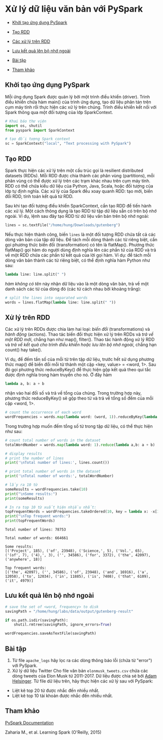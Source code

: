 # Xử lý dữ liệu văn bản với PySpark


- [Khởi tạo ứng dụng PySpark](#sparkcontext)
- [Tạo RDD](#create_rdd)
- [Các xử lý trên RDD](#rdd_progamming)
- [Lưu kết quả lên bộ nhớ ngoài](#save_results)

- [Bài tập](#excercises)

- [Tham khảo](#references)

## Khởi tạo ứng dụng PySpark <a name="sparkcontext"/>

Mỗi ứng dụng Spark được quản lý bởi một trình điều khiển (driver). Trình điều khiển chứa hàm main() của trình ứng dụng, tạo dữ liệu phân tán trên cụm máy tính rồi thực hiện các xử lý trên chúng. Trình điều khiển kết nối với Spark thông qua một đối tượng của lớp SparkContext.


```python
# Khai báo thư viện
import os, shutil
from pyspark import SparkContext

# tạo đối tượng Spark context 
sc = SparkContext("local", "Text processing with PySpark")
```

## Tạo RDD

Spark thực hiện các xử lý trên một cấu trúc gọi là resilient distributed datasets (RDDs). Mỗi RDD được chia thành các phân vùng (partitions), mỗi phân vùng có thể được xử lý trên các trạm khác nhau trên cụm máy tính. RDD có thể chứa kiểu dữ liệu của Python, Java, Scala, hoặc đối tượng của lớp tự định nghĩa. Các xử lý của Spark đều xoay quanh RDD: tạo mới, biến đổi RDD, tính toán kết quả từ RDD.

Sau khi tạo đối tượng điều khiển SparkContext, cần tạo RDD để tiến hành các xử lý. Một cách thông dụng là tạo RDD từ tập dữ liệu sẵn có trên bộ nhớ ngoài. Ví dụ, lệnh sau đây tạo RDD từ dữ liệu văn bản trên bộ nhớ ngoài:


```python
lines = sc.textFile("/home/hung/Downloads/gutenberg")
```

Nếu thực hiện thành công, biến `lines` là một đối tượng RDD chứa tất cả các dòng văn bản của tập dữ liệu.
Để tách mỗi dòng thành các từ riêng biệt, cần gọi phương thức biến đổi (transformation) có tên là flatMap(). Phương thức flatMap() gọi hàm do người dùng định nghĩa lên các phần tử của RDD và trả về một RDD chứa các phần tử kết quả của lời gọi hàm.
Ví dụ: để tách mỗi dòng văn bản thành các từ riêng biệt, có thể định nghĩa hàm Python như sau:
```python
lambda line: line.split(" ")
```
*hàm không có tên* này nhận dữ liệu vào là một dòng văn bản, trả về một danh sách các từ của dòng đó (các từ cách nhau bởi khoảng trắng):


```python
# split the lines into separated words
words = lines.flatMap(lambda line: line.split(" "))
```

## Xử lý trên RDD <a name="rdd_progamming"/>

Các xử lý trên RDDs được chia làm hai loại: *biến đổi* (transformations) và *hành động* (actions).
Thao tác biến đổi thực hiện xử lý trên RDDs và *trả về một RDD mới*, chẳng hạn như map(), filter(). Thao tác hành động xử lý RDD và *trả về kết quả cho trình điều khiển hoặc lưu lên bộ nhớ ngoài*, chẳng hạn count() hay take().

Ví dụ, để đếm tần số của mỗi từ trên tập dữ liệu, trước hết sử dụng phương thức map() để biến đổi mỗi từ thành một cặp <key, value> = <word, 1>. Sau đó gọi phương thức reduceByKey() để thực hiện gộp kết quả theo qui tắc được định nghĩa trong hàm truyền cho nó. Ở đây hàm
```python
lambda a, b: a + b
```
nhận vào hai đối số và trả về tổng của chúng. Trong trường hợp này, phương thức reduceByKey() sẽ gộp theo từ và trả về tổng số đếm của mỗi cặp <word, 1>.


```python
# count the occurrence of each word
wordFrequencies = words.map(lambda word: (word, 1)).reduceByKey(lambda a,b: a + b)
```

Trong trường hợp muốn đếm tổng số từ trong tập dữ liệu, có thể thực hiện như sau:


```python
# count total number of words in the dataset
totalWordNumber = words.map(lambda word: 1).reduce(lambda a,b: a + b)

# display results
# print the number of lines
print('\nTotal number of lines:', lines.count())

# print total number of words in the dataset
print('\nTotal number of words:', totalWordNumber)

# lấy ra 10 từ
someResults = wordFrequencies.take(10)
print("\nSome results:")
print(someResults)

# In ra top 10 từ xuất hiện nhiều nhất: 
topFrequentWords = wordFrequencies.takeOrdered(10, key = lambda x: -x[1])
print("\nTop frequent words:")
print(topFrequentWords)
```

    
    Total number of lines: 78753
    
    Total number of words: 664661
    
    Some results:
    [('Project', 185), ('of', 23948), ('Science,', 5), ('Vol.', 65), ('(of', 7), ('4),', 3), ('', 34586), ('for', 3372), ('the', 42097), ('anywhere', 18)]
    
    Top frequent words:
    [('the', 42097), ('', 34586), ('of', 23948), ('and', 16916), ('a', 12058), ('to', 12034), ('in', 11885), ('is', 7408), ('that', 6109), ('it', 4979)]


## Lưu kết quả lên bộ nhớ ngoài <a name="save_results"/>


```python
# save the set of <word, frequency> to disk
savingPath = "/home/hung/labs/data/output/gutenberg-result"

if os.path.isdir(savingPath):
    shutil.rmtree(savingPath, ignore_errors=True)

wordFrequencies.saveAsTextFile(savingPath)
```

## Bài tập<a name="excercises"/>

1. Từ file `apache_logs` hãy lọc ra các dòng thông báo lỗi (chứa từ "error") với PySpark.
2. Xử lý dữ liệu Twitter
Cho file văn bản `elonmusk_tweets.csv` chứa các dòng tweets của Elon Musk từ 2011-2017. Dữ liệu được chia sẻ bởi [Adam Helsinger](https://data.world/adamhelsinger/elon-musk-tweets-until-4-6-17). Từ file dữ liệu trên, hãy thực hiện các xử lý sau với PySpark:
- Liệt kê top 20 từ được nhắc đến nhiều nhất.
- Liệt kê top 10 tài khoản được nhắc đến nhiều nhất.

## Tham khảo <a name="references"/>
[PySpark Documentation
](https://spark.apache.org/docs/3.1.1/api/python/)


Zaharia M., et al. Learning Spark (O'Reilly, 2015)
